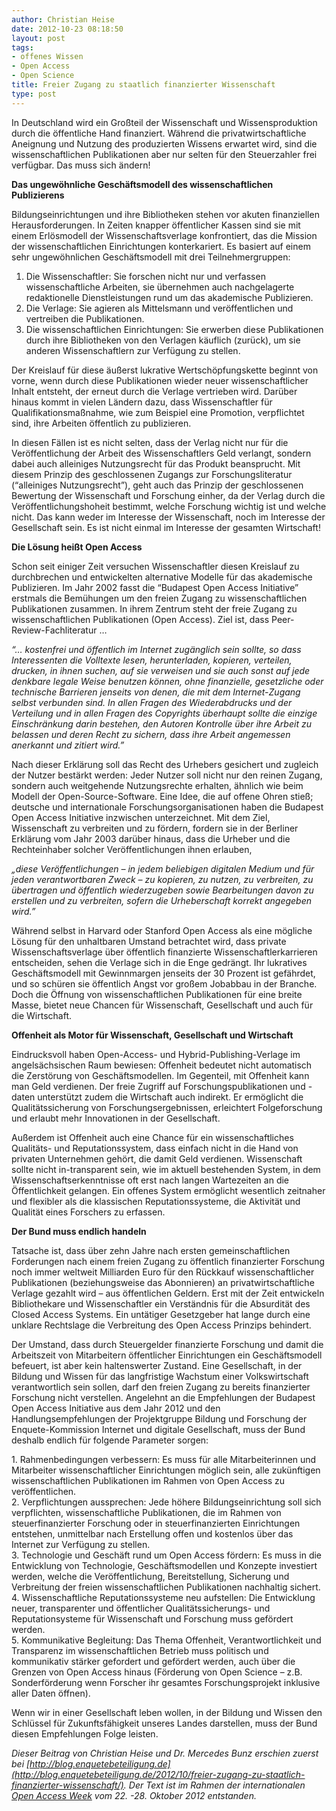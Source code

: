 ```yaml
---
author: Christian Heise
date: 2012-10-23 08:18:50
layout: post
tags:
- offenes Wissen
- Open Access
- Open Science
title: Freier Zugang zu staatlich finanzierter Wissenschaft
type: post
---
```


In Deutschland wird ein Großteil der Wissenschaft und Wissensproduktion durch die öffentliche Hand finanziert. Während die privatwirtschaftliche Aneignung und Nutzung des produzierten Wissens erwartet wird, sind die wissenschaftlichen Publikationen aber nur selten für den Steuerzahler frei verfügbar. Das muss sich ändern!

**Das ungewöhnliche Geschäftsmodell des wissenschaftlichen Publizierens**

Bildungseinrichtungen und ihre Bibliotheken stehen vor akuten finanziellen Herausforderungen. In Zeiten knapper öffentlicher Kassen sind sie mit einem Erlösmodell der Wissenschaftsverlage konfrontiert, das die Mission der wissenschaftlichen Einrichtungen konterkariert. Es basiert auf einem sehr ungewöhnlichen Geschäftsmodell mit drei Teilnehmergruppen:

  1. Die Wissenschaftler: Sie forschen nicht nur und verfassen wissenschaftliche Arbeiten, sie übernehmen auch nachgelagerte redaktionelle Dienstleistungen rund um das akademische Publizieren.
  2. Die Verlage: Sie agieren als Mittelsmann und veröffentlichen und vertreiben die Publikationen.
  3. Die wissenschaftlichen Einrichtungen: Sie erwerben diese Publikationen durch ihre Bibliotheken von den Verlagen käuflich (zurück), um sie anderen Wissenschaftlern zur Verfügung zu stellen.

Der Kreislauf für diese äußerst lukrative Wertschöpfungskette beginnt von vorne, wenn durch diese Publikationen wieder neuer wissenschaftlicher Inhalt entsteht, der erneut durch die Verlage vertrieben wird. Darüber hinaus kommt in vielen Ländern dazu, dass Wissenschaftler für Qualifikationsmaßnahme, wie zum Beispiel eine Promotion, verpflichtet sind, ihre Arbeiten öffentlich zu publizieren.

In diesen Fällen ist es nicht selten, dass der Verlag nicht nur für die Veröffentlichung der Arbeit des Wissenschaftlers Geld verlangt, sondern dabei auch alleiniges Nutzungsrecht für das Produkt beansprucht. Mit diesem Prinzip des geschlossenen Zugangs zur Forschungsliteratur (“alleiniges Nutzungsrecht”), geht auch das Prinzip der geschlossenen Bewertung der Wissenschaft und Forschung einher, da der Verlag durch die Veröffentlichungshoheit bestimmt, welche Forschung wichtig ist und welche nicht. Das kann weder im Interesse der Wissenschaft, noch im Interesse der Gesellschaft sein. Es ist nicht einmal im Interesse der gesamten Wirtschaft!

**Die Lösung heißt Open Access**

Schon seit einiger Zeit versuchen Wissenschaftler diesen Kreislauf zu durchbrechen und entwickelten alternative Modelle für das akademische Publizieren. Im Jahr 2002 fasst die “Budapest Open Access Initiative” erstmals die Bemühungen um den freien Zugang zu wissenschaftlichen Publikationen zusammen. In ihrem Zentrum steht der freie Zugang zu wissenschaftlichen Publikationen (Open Access). Ziel ist, dass Peer-Review-Fachliteratur …

_“… kostenfrei und öffentlich im Internet zugänglich sein sollte, so dass Interessenten die Volltexte lesen, herunterladen, kopieren, verteilen, drucken, in ihnen suchen, auf sie verweisen und sie auch sonst auf jede denkbare legale Weise benutzen können, ohne finanzielle, gesetzliche oder technische Barrieren jenseits von denen, die mit dem Internet-Zugang selbst verbunden sind. In allen Fragen des Wiederabdrucks und der Verteilung und in allen Fragen des Copyrights überhaupt sollte die einzige Einschränkung darin bestehen, den Autoren Kontrolle über ihre Arbeit zu belassen und deren Recht zu sichern, dass ihre Arbeit angemessen anerkannt und zitiert wird.”_

Nach dieser Erklärung soll das Recht des Urhebers gesichert und zugleich der Nutzer bestärkt werden: Jeder Nutzer soll nicht nur den reinen Zugang, sondern auch weitgehende Nutzungsrechte erhalten, ähnlich wie beim Modell der Open-Source-Software. Eine Idee, die auf offene Ohren stieß; deutsche und internationale Forschungsorganisationen haben die Budapest Open Access Initiative inzwischen unterzeichnet. Mit dem Ziel, Wissenschaft zu verbreiten und zu fördern, fordern sie in der Berliner Erklärung vom Jahr 2003 darüber hinaus, dass die Urheber und die Rechteinhaber solcher Veröffentlichungen ihnen erlauben,

_„diese Veröffentlichungen – in jedem beliebigen digitalen Medium und für jeden verantwortbaren Zweck – zu kopieren, zu nutzen, zu verbreiten, zu übertragen und öffentlich wiederzugeben sowie Bearbeitungen davon zu erstellen und zu verbreiten, sofern die Urheberschaft korrekt angegeben wird.”_

Während selbst in Harvard oder Stanford Open Access als eine mögliche Lösung für den unhaltbaren Umstand betrachtet wird, dass private Wissenschaftsverlage über öffentlich finanzierte Wissenschaftlerkarrieren entscheiden, sehen die Verlage sich in die Enge gedrängt. Ihr lukratives Geschäftsmodell mit Gewinnmargen jenseits der 30 Prozent ist gefährdet, und so schüren sie öffentlich Angst vor großem Jobabbau in der Branche. Doch die Öffnung von wissenschaftlichen Publikationen für eine breite Masse, bietet neue Chancen für Wissenschaft, Gesellschaft und auch für die Wirtschaft.

**Offenheit als Motor für Wissenschaft, Gesellschaft und Wirtschaft**

Eindrucksvoll haben Open-Access- und Hybrid-Publishing-Verlage im angelsächsischen Raum bewiesen: Offenheit bedeutet nicht automatisch die Zerstörung von Geschäftsmodellen. Im Gegenteil, mit Offenheit kann man Geld verdienen. Der freie Zugriff auf Forschungspublikationen und -daten unterstützt zudem die Wirtschaft auch indirekt. Er ermöglicht die Qualitätssicherung von Forschungsergebnissen, erleichtert Folgeforschung und erlaubt mehr Innovationen in der Gesellschaft.

Außerdem ist Offenheit auch eine Chance für ein wissenschaftliches Qualitäts- und Reputationssystem, dass einfach nicht in die Hand von privaten Unternehmen gehört, die damit Geld verdienen. Wissenschaft sollte nicht in-transparent sein, wie im aktuell bestehenden System, in dem Wissenschaftserkenntnisse oft erst nach langen Wartezeiten an die Öffentlichkeit gelangen. Ein offenes System ermöglicht wesentlich zeitnaher und flexibler als die klassischen Reputationssysteme, die Aktivität und Qualität eines Forschers zu erfassen.

**Der Bund muss endlich handeln**

Tatsache ist, dass über zehn Jahre nach ersten gemeinschaftlichen Forderungen nach einem freien Zugang zu öffentlich finanzierter Forschung noch immer weltweit Milliarden Euro für den Rückkauf wissenschaftlicher Publikationen (beziehungsweise das Abonnieren) an privatwirtschaftliche Verlage gezahlt wird – aus öffentlichen Geldern. Erst mit der Zeit entwickeln Bibliothekare und Wissenschaftler ein Verständnis für die Absurdität des Closed Access Systems. Ein untätiger Gesetzgeber hat lange durch eine unklare Rechtslage die Verbreitung des Open Access Prinzips behindert.

Der Umstand, dass durch Steuergelder finanzierte Forschung und damit die Arbeitszeit von Mitarbeitern öffentlicher Einrichtungen ein Geschäftsmodell befeuert, ist aber kein haltenswerter Zustand. Eine Gesellschaft, in der Bildung und Wissen für das langfristige Wachstum einer Volkswirtschaft verantwortlich sein sollen, darf den freien Zugang zu bereits finanzierter Forschung nicht verstellen. Angelehnt an die Empfehlungen der Budapest Open Access Initiative aus dem Jahr 2012 und den Handlungsempfehlungen der Projektgruppe Bildung und Forschung der Enquete-Kommission Internet und digitale Gesellschaft, muss der Bund deshalb endlich für folgende Parameter sorgen:

1\. Rahmenbedingungen verbessern: Es muss für alle Mitarbeiterinnen und Mitarbeiter wissenschaftlicher Einrichtungen möglich sein, alle zukünftigen wissenschaftlichen Publikationen im Rahmen von Open Access zu veröffentlichen.  
2\. Verpflichtungen aussprechen: Jede höhere Bildungseinrichtung soll sich verpflichten, wissenschaftliche Publikationen, die im Rahmen von steuerfinanzierter Forschung oder in steuerfinanzierten Einrichtungen entstehen, unmittelbar nach Erstellung offen und kostenlos über das Internet zur Verfügung zu stellen.  
3\. Technologie und Geschäft rund um Open Access fördern: Es muss in die Entwicklung von Technologie, Geschäftsmodellen und Konzepte investiert werden, welche die Veröffentlichung, Bereitstellung, Sicherung und Verbreitung der freien wissenschaftlichen Publikationen nachhaltig sichert.  
4\. Wissenschaftliche Reputationssysteme neu aufstellen: Die Entwicklung neuer, transparenter und öffentlicher Qualitätssicherungs- und Reputationsysteme für Wissenschaft und Forschung muss gefördert werden.  
5\. Kommunikative Begleitung: Das Thema Offenheit, Verantwortlichkeit und Transparenz im wissenschaftlichen Betrieb muss politisch und kommunikativ stärker gefordert und gefördert werden, auch über die Grenzen von Open Access hinaus (Förderung von Open Science – z.B. Sonderförderung wenn Forscher ihr gesamtes Forschungsprojekt inklusive aller Daten öffnen).

Wenn wir in einer Gesellschaft leben wollen, in der Bildung und Wissen den Schlüssel für Zukunftsfähigkeit unseres Landes darstellen, muss der Bund diesen Empfehlungen Folge leisten.

_Dieser Beitrag von Christian Heise und Dr. Mercedes Bunz erschien zuerst bei [http://blog.enquetebeteiligung.de](http://blog.enquetebeteiligung.de/2012/10/freier-zugang-zu-staatlich-finanzierter-wissenschaft/). Der Text ist im Rahmen der internationalen [Open Access Week](http://www.openaccessweek.org/) vom 22. -28. Oktober 2012 entstanden._